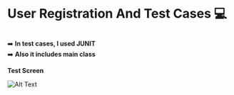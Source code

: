 # User Registration And Test Cases 💻

##

➡️   **In test cases, I used JUNIT** <br/> 
➡️   **Also it includes main class** <br/> 


**Test Screen** <br/>

![Alt Text](https://i.hizliresim.com/aoqOM9.jpg)

